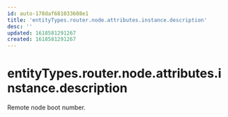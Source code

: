 ```yaml
---
id: auto-178daf681033608e1
title: 'entityTypes.router.node.attributes.instance.description'
desc: ''
updated: 1618581291267
created: 1618581291267
---
```

# entityTypes.router.node.attributes.instance.description

Remote node boot number.